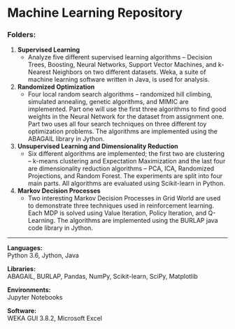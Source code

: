 # Machine Learning Repository

### Folders:
1. **Supervised Learning**
    * Analyze five different supervised learning algorithms – Decision Trees, Boosting, Neural Networks, Support Vector Machines, and k-Nearest Neighbors on two different datasets. Weka, a suite of machine learning software written in Java, is used for analysis.
2. **Randomized Optimization**
    * Four local random search algorithms – randomized hill climbing, simulated annealing, genetic algorithms, and MIMIC are implemented. Part one will use the first three algorithms to find good weights in the Neural Network for the dataset from assignment one. Part two uses all four search techniques on three different toy optimization problems. The algorithms are implemented using the ABAGAIL library in Jython.
3. **Unsupervised Learning and Dimensionality Reduction**
    * Six different algorithms are implemented; the first two are clustering – k-means clustering and Expectation Maximization and the last four are dimensionality reduction algorithms – PCA, ICA, Randomized Projections, and Random Forest. The experiments are split into four main parts. All algorithms are evaluated using Scikit-learn in Python.
4. **Markov Decision Processes**
    * Two interesting Markov Decision Processes in Grid World are used to demonstrate three techniques used in reinforcement learning. Each MDP is solved using Value Iteration, Policy Iteration, and Q-Learning. The algorithms are implemented using the BURLAP java code library in Jython.

---
**Languages:**  
Python 3.6, Jython, Java

**Libraries:**  
ABAGAIL, BURLAP, Pandas, NumPy, Scikit-learn, SciPy, Matplotlib

**Environments:**  
Jupyter Notebooks

**Software:**  
WEKA GUI 3.8.2, Microsoft Excel
